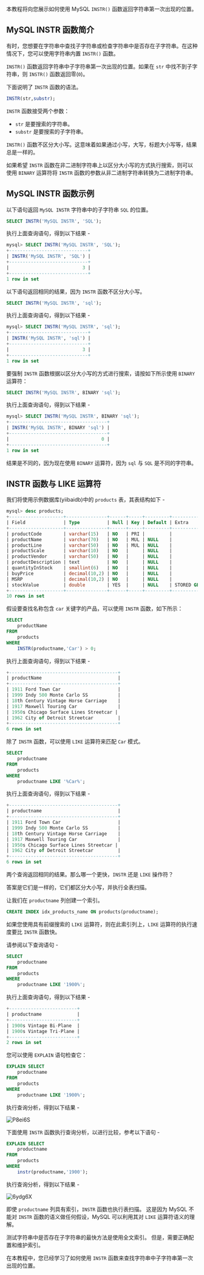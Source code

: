 本教程将向您展示如何使用 MySQL `INSTR()` 函数返回字符串第一次出现的位置。

## MySQL INSTR 函数简介

有时，您想要在字符串中查找子字符串或检查字符串中是否存在子字符串。在这种情况下，您可以使用字符串内置 `INSTR()` 函数。

`INSTR()` 函数返回字符串中子字符串第一次出现的位置。如果在 `str` 中找不到子字符串，则 `INSTR()` 函数返回零(`0`)。

下面说明了 `INSTR` 函数的语法。

```sql
INSTR(str,substr);
```

`INSTR` 函数接受两个参数：

* `str` 是要搜索的字符串。
* `substr` 是要搜索的子字符串。

`INSTR()` 函数不区分大小写。这意味着如果通过小写，大写，标题大小写等，结果总是一样的。

如果希望 `INSTR` 函数在非二进制字符串上以区分大小写的方式执行搜索，则可以使用 `BINARY` 运算符将 `INSTR` 函数的参数从非二进制字符串转换为二进制字符串。

## MySQL INSTR 函数示例

以下语句返回 `MySQL INSTR` 字符串中的子字符串 `SQL` 的位置。

```sql
SELECT INSTR('MySQL INSTR', 'SQL');
```

执行上面查询语句，得到以下结果 - 

```sql
mysql> SELECT INSTR('MySQL INSTR', 'SQL');
+-----------------------------+
| INSTR('MySQL INSTR', 'SQL') |
+-----------------------------+
|                           3 |
+-----------------------------+
1 row in set
```

以下语句返回相同的结果，因为 `INSTR` 函数不区分大小写。

```sql
SELECT INSTR('MySQL INSTR', 'sql');
```

执行上面查询语句，得到以下结果 - 

```sql
mysql> SELECT INSTR('MySQL INSTR', 'sql');
+-----------------------------+
| INSTR('MySQL INSTR', 'sql') |
+-----------------------------+
|                           3 |
+-----------------------------+
1 row in set
```

要强制 `INSTR` 函数根据以区分大小写的方式进行搜索，请按如下所示使用 `BINARY` 运算符：

```sql
SELECT INSTR('MySQL INSTR', BINARY 'sql');
```

执行上面查询语句，得到以下结果 - 

```sql
mysql> SELECT INSTR('MySQL INSTR', BINARY 'sql');
+------------------------------------+
| INSTR('MySQL INSTR', BINARY 'sql') |
+------------------------------------+
|                                  0 |
+------------------------------------+
1 row in set
```

结果是不同的，因为现在使用 `BINARY` 运算符，因为 `sql` 与 `SQL` 是不同的字符串。

## INSTR 函数与 LIKE 运算符

我们将使用示例数据库(yiibaidb)中的 `products` 表，其表结构如下 - 

```sql
mysql> desc products;
+--------------------+---------------+------+-----+---------+------------------+
| Field              | Type          | Null | Key | Default | Extra            |
+--------------------+---------------+------+-----+---------+------------------+
| productCode        | varchar(15)   | NO   | PRI |         |                  |
| productName        | varchar(70)   | NO   | MUL | NULL    |                  |
| productLine        | varchar(50)   | NO   | MUL | NULL    |                  |
| productScale       | varchar(10)   | NO   |     | NULL    |                  |
| productVendor      | varchar(50)   | NO   |     | NULL    |                  |
| productDescription | text          | NO   |     | NULL    |                  |
| quantityInStock    | smallint(6)   | NO   |     | NULL    |                  |
| buyPrice           | decimal(10,2) | NO   |     | NULL    |                  |
| MSRP               | decimal(10,2) | NO   |     | NULL    |                  |
| stockValue         | double        | YES  |     | NULL    | STORED GENERATED |
+--------------------+---------------+------+-----+---------+------------------+
10 rows in set
```


假设要查找名称包含 `car` 关键字的产品，可以使用 `INSTR` 函数，如下所示：

```sql
SELECT 
    productName
FROM
    products
WHERE
    INSTR(productname,'Car') > 0;
```

执行上面查询语句，得到以下结果 - 

```sql
+----------------------------------------+
| productName                            |
+----------------------------------------+
| 1911 Ford Town Car                     |
| 1999 Indy 500 Monte Carlo SS           |
| 18th Century Vintage Horse Carriage    |
| 1917 Maxwell Touring Car               |
| 1950s Chicago Surface Lines Streetcar |
| 1962 City of Detroit Streetcar         |
+----------------------------------------+
6 rows in set
```

除了 `INSTR` 函数，可以使用 `LIKE` 运算符来匹配 `Car` 模式。

```sql
SELECT 
    productname
FROM
    products
WHERE
    productname LIKE '%Car%';
```

执行上面查询语句，得到以下结果 - 

```sql
+----------------------------------------+
| productname                            |
+----------------------------------------+
| 1911 Ford Town Car                     |
| 1999 Indy 500 Monte Carlo SS           |
| 18th Century Vintage Horse Carriage    |
| 1917 Maxwell Touring Car               |
| 1950s Chicago Surface Lines Streetcar |
| 1962 City of Detroit Streetcar         |
+----------------------------------------+
6 rows in set
```

两个查询返回相同的结果。那么哪一个更快，`INSTR` 还是 `LIKE` 操作符？

答案是它们是一样的，它们都区分大小写，并执行全表扫描。

让我们在 `productname` 列创建一个索引。

```sql
CREATE INDEX idx_products_name ON products(productname);
```

如果您使用具有前缀搜索的 `LIKE` 运算符，则在此索引列上，`LIKE` 运算符的执行速度要比 `INSTR` 函数快。

请参阅以下查询语句 - 

```sql
SELECT 
    productname
FROM
    products
WHERE
    productname LIKE '1900%';
```

执行上面查询语句，得到以下结果 - 

```sql
+-------------------------+
| productname             |
+-------------------------+
| 1900s Vintage Bi-Plane  |
| 1900s Vintage Tri-Plane |
+-------------------------+
2 rows in set
```

您可以使用 `EXPLAIN` 语句检查它：

```sql
EXPLAIN SELECT 
    productname
FROM
    products
WHERE
    productname LIKE '1900%';
```

执行查询分析，得到以下结果 - 

![P8ei6S](https://upiclw.oss-cn-beijing.aliyuncs.com/uPic/P8ei6S.jpg)

下面使用 `INSTR` 函数执行查询分析，以进行比较，参考以下语句 - 

```sql
EXPLAIN SELECT 
    productname
FROM
    products
WHERE
    instr(productname,'1900');
```

执行查询分析，得到以下结果 - 

![6ydg6X](https://upiclw.oss-cn-beijing.aliyuncs.com/uPic/6ydg6X.jpg)

即使 `productname` 列具有索引，`INSTR` 函数也执行表扫描。 这是因为 MySQL 不能对 `INSTR` 函数的语义做任何假设，MySQL 可以利用其对 `LIKE` 运算符语义的理解。

测试字符串中是否存在子字符串的最快方法是使用全文索引。 但是，需要正确配置和维护索引。

在本教程中，您已经学习了如何使用 `INSTR` 函数来查找字符串中子字符串第一次出现的位置。